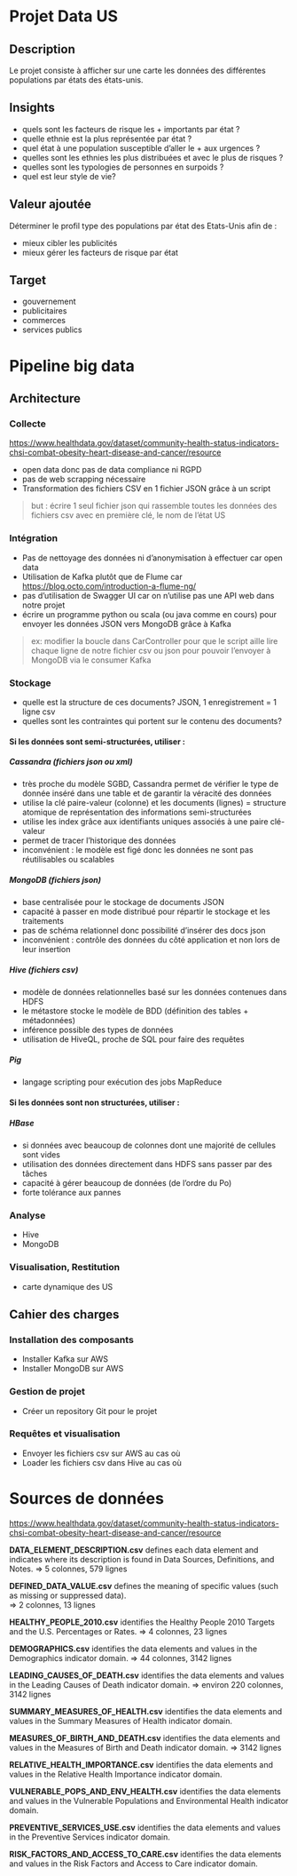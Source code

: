 # Projet Data US

## Description

Le projet consiste à afficher sur une carte les données des différentes populations par états des états-unis.

## Insights
- quels sont les facteurs de risque les + importants par état ?
- quelle ethnie est la plus représentée par état ?
- quel état à une population susceptible d’aller le + aux urgences ?
- quelles sont les ethnies les plus distribuées et avec le plus de risques ?
- quelles sont les typologies de personnes en surpoids ? 
- quel est leur style de vie?

## Valeur ajoutée
Déterminer le profil type des populations par état des Etats-Unis afin de :
- mieux cibler les publicités
- mieux gérer les facteurs de risque par état

## Target
- gouvernement
- publicitaires
- commerces
- services publics

# Pipeline big data
## Architecture
### Collecte
https://www.healthdata.gov/dataset/community-health-status-indicators-chsi-combat-obesity-heart-disease-and-cancer/resource 

- open data donc pas de data compliance ni RGPD 
- pas de web scrapping nécessaire
- Transformation des fichiers CSV en 1 fichier JSON grâce à un script 
> but : écrire 1 seul fichier json qui rassemble toutes les données des fichiers csv avec en première clé, le nom de l’état US

### Intégration
- Pas de nettoyage des données ni d’anonymisation à effectuer car open data
- Utilisation de Kafka plutôt que de Flume car https://blog.octo.com/introduction-a-flume-ng/ 
- pas d’utilisation de Swagger UI car on n’utilise pas une API web dans notre projet
- écrire un programme python ou scala (ou java comme en cours) pour envoyer les données JSON vers MongoDB grâce à Kafka

> ex: modifier la boucle dans CarController pour que le script aille lire chaque ligne de notre fichier csv ou json pour pouvoir l’envoyer à MongoDB via le consumer Kafka
 
### Stockage
- quelle est la structure de ces documents? JSON, 1 enregistrement = 1 ligne csv
- quelles sont les contraintes qui portent sur le contenu des documents?

#### Si les données sont semi-structurées, utiliser : 
##### Cassandra (fichiers json ou xml)
- très proche du modèle SGBD, Cassandra permet de vérifier le type de donnée inséré dans une table et de garantir la véracité des données
- utilise la clé paire-valeur (colonne) et les documents (lignes) = structure atomique de représentation des informations semi-structurées
- utilise les index grâce aux identifiants uniques associés à une paire clé-valeur
- permet de tracer l’historique des données
- inconvénient : le modèle est figé donc les données ne sont pas réutilisables ou scalables 

##### MongoDB (fichiers json)
- base centralisée pour le stockage de documents JSON
- capacité à passer en mode distribué pour répartir le stockage et les traitements
- pas de schéma relationnel donc possibilité d’insérer des docs json
- inconvénient : contrôle des données du côté application et non lors de leur insertion

##### Hive (fichiers csv)
- modèle de données relationnelles basé sur les données contenues dans HDFS 
- le métastore stocke le modèle de BDD (définition des tables + métadonnées) 
- inférence possible des types de données
- utilisation de HiveQL, proche de SQL pour faire des requêtes

##### Pig
- langage scripting pour exécution des jobs MapReduce

#### Si les données sont non structurées, utiliser :
##### HBase 
- si données avec beaucoup de colonnes dont une majorité de cellules sont vides
- utilisation des données directement dans HDFS sans passer par des tâches
- capacité à gérer beaucoup de données (de l’ordre du Po)
- forte tolérance aux pannes

### Analyse
- Hive
- MongoDB 
 
### Visualisation, Restitution
- carte dynamique des US
 
## Cahier des charges
### Installation des composants
- Installer Kafka sur AWS
- Installer MongoDB sur AWS

### Gestion de projet
- Créer un repository Git pour le projet

### Requêtes et visualisation
- Envoyer les fichiers csv sur AWS au cas où
- Loader les fichiers csv dans Hive au cas où

# Sources de données
https://www.healthdata.gov/dataset/community-health-status-indicators-chsi-combat-obesity-heart-disease-and-cancer/resource  

**DATA_ELEMENT_DESCRIPTION.csv** defines each data element and indicates where its description is found in Data Sources, Definitions, and Notes.
=> 5 colonnes, 579 lignes

**DEFINED_DATA_VALUE.csv** defines the meaning of specific values (such as missing or suppressed data).  
=> 2 colonnes, 13 lignes

**HEALTHY_PEOPLE_2010.csv** identifies the Healthy People 2010 Targets and the U.S. Percentages or Rates.
=> 4 colonnes, 23 lignes

**DEMOGRAPHICS.csv** identifies the data elements and values in the Demographics indicator domain.
=> 44 colonnes, 3142 lignes

**LEADING_CAUSES_OF_DEATH.csv** identifies the data elements and values in the Leading Causes of Death indicator domain.
=> environ 220 colonnes, 3142 lignes

**SUMMARY_MEASURES_OF_HEALTH.csv** identifies the data elements and values in the Summary Measures of Health indicator domain.

**MEASURES_OF_BIRTH_AND_DEATH.csv** identifies the data elements and values in the Measures of Birth and Death indicator domain.
=> 3142 lignes

**RELATIVE_HEALTH_IMPORTANCE.csv** identifies the data elements and values in the Relative Health Importance indicator domain.

**VULNERABLE_POPS_AND_ENV_HEALTH.csv** identifies the data elements and values in the Vulnerable Populations and Environmental Health indicator domain.

**PREVENTIVE_SERVICES_USE.csv** identifies the data elements and values in the Preventive Services indicator domain.

**RISK_FACTORS_AND_ACCESS_TO_CARE.csv** identifies the data elements and values in the Risk Factors and Access to Care indicator domain.
